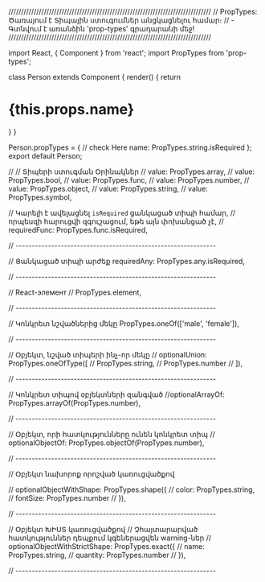 ////////////////////////////////////////////////////////////////////////////////
// PropTypes: Ծառայում է Տիպային ստուգումներ անցկացնելու համար։
// - Գտնվում է առանձին 'prop-types' գրադարանի մեջ!
////////////////////////////////////////////////////////////////////////////////

import React, { Component } from 'react';
import PropTypes from 'prop-types';

class Person extends Component {
	render() {
		return <h1>{this.props.name}</h1>
	}
}

Person.propTypes = {
	// check Here
	name: PropTypes.string.isRequired
};
export default Person;

// // Տիպերի ստուգման Օրինակներ
// value: PropTypes.array, 
// value: PropTypes.bool,
// value: PropTypes.func,
// value: PropTypes.number,
// value: PropTypes.object,
// value: PropTypes.string,
// value: PropTypes.symbol,



// Կարելի է ավելացնել `isRequired` ցանկացած տիպի համար,
// որպեսզի հարուցվի զգուշացում, եթե այն փոխանցած չէ,
// requiredFunc: PropTypes.func.isRequired,

// --------------------------------------------------------------

// Ցանկացած տիպի արժեք
 requiredAny: PropTypes.any.isRequired,

// --------------------------------------------------------------

//  React-элемент
//  PropTypes.element,

// --------------------------------------------------------------

// Կոնկրետ նշվածներից մեկը
PropTypes.oneOf(['male', 'female']),

// --------------------------------------------------------------

// Օբյեկտ, նշված տիպերի ինչ-որ մեկը
// optionalUnion: PropTypes.oneOfType([
// 	PropTypes.string,
// 	PropTypes.number
// ]),

// --------------------------------------------------------------

// Կոնկրետ տիպով օբյեկտների զանգված
//optionalArrayOf: PropTypes.arrayOf(PropTypes.number),

// --------------------------------------------------------------

// Օբյեկտ, որի հատկությունները ունեն կոնկրետ տիպ
// optionalObjectOf: PropTypes.objectOf(PropTypes.number),

// --------------------------------------------------------------

// Օբյեկտ նախորոք որոշված կառուցվածքով

// optionalObjectWithShape: PropTypes.shape({
// 	color: PropTypes.string,
// 	fontSize: PropTypes.number
// }),

// --------------------------------------------------------------

// Օբյեկտ ԽԻՍՏ  կառուցվածքով
// Չհայտարարված հատկություններ դեպքում կգեներացվեն warning-ներ
// optionalObjectWithStrictShape: PropTypes.exact({
// 	name: PropTypes.string,
// 	quantity: PropTypes.number
// }), 

// --------------------------------------------------------------
